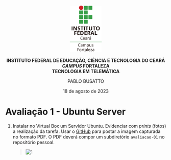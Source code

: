 <p align="center">
    <picture>
        <source media="(prefers-color-scheme: dark)" srcset="/img/ifce/logo-vertical-branca_media.png">
        <source media="(prefers-color-scheme: light)" srcset="/img/ifce/logo-vertical-colorida_media.png">
        <img alt="IFCE" width="100" src="/img/ifce/logo-vertical-colorida_media.png">
    </picture>
</p>

<p align="center"><b>INSTITUTO FEDERAL DE EDUCAÇÃO, CIÊNCIA E TECNOLOGIA DO CEARÁ</b><br>
<b><i>CAMPUS</i> FORTALEZA</b><br>
<b>TECNOLOGIA EM TELEMÁTICA</b></p>

<p align="center">PABLO BUSATTO</p>

<p align="center">18 de agosto de 2023</p>

# Avaliação 1 - Ubuntu Server

1. Instalar no Virtual Box um Servidor Ubuntu. Evidenciar com _prints_ (fotos) a realização da tarefa. Usar o [GitHub](https://github.com) para postar a imagem capturada no formato PDF. O PDF deverá compor um subdiretório `avaliacao-01` no repositório pessoal.
   > ![1](https://github.com/PabloBF/asr_tele/assets/55034604/20d0b7da-a961-4907-aea6-bfe9a0367b6b)
